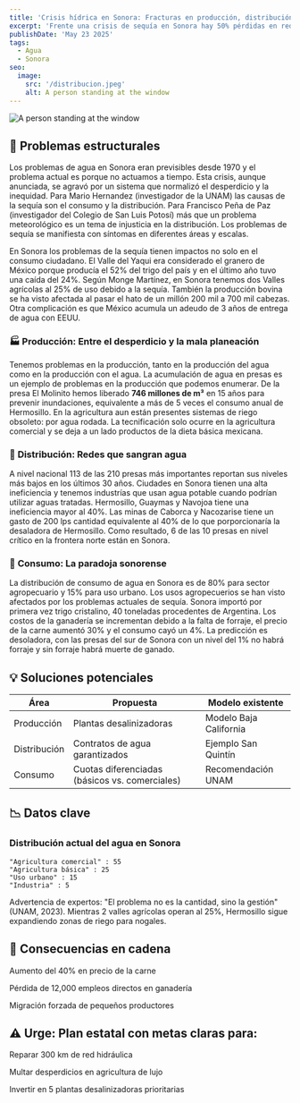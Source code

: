 ```yaml
---
title: 'Crisis hídrica en Sonora: Fracturas en producción, distribución y consumo'
excerpt: 'Frente una crisis de sequía en Sonora hay 50% pérdidas en redes urbanas, 10/41 presas fronterizas están en niveles alarmantes y el 80% agua es de uso para la agricultura. Modelo San Quintín con la creación plantas desalinizadoras prioritarias puede ser una solución. La construcción de presas y la reparación de la red hidráulica es el complemento de la solución'
publishDate: 'May 23 2025'
tags:
  - Agua
  - Sonora
seo:
  image:
    src: '/distribucion.jpeg'
    alt: A person standing at the window
---
```


![A person standing at the window](/distribucion.jpeg)

## 🔴 Problemas estructurales

Los problemas de agua en Sonora eran previsibles desde 1970 y el problema actual es porque no actuamos a tiempo.
Esta crisis, aunque anunciada, se agravó por un sistema que normalizó el desperdicio y la inequidad.
Para Mario Hernandez (investigador de la UNAM) las causas de la sequía son el consumo y la distribución.
Para Francisco Peña de Paz (investigador del Colegio de San Luis Potosí) más que un problema meteorológico es un tema de injusticia en la distribución.
Los problemas de sequía se manifiesta con síntomas en diferentes áreas y escalas.

En Sonora los problemas de la sequía tienen impactos no solo en el consumo ciudadano.
El Valle del Yaqui era considerado el granero de México porque producía el 52% del trigo del país y en el último año tuvo una caída del 24%.
Según Monge Martínez, en Sonora tenemos dos Valles agrícolas al 25% de uso debido a la sequía.
También la producción bovina se ha visto afectada al pasar el hato de un millón 200 mil a 700 mil cabezas.
Otra complicación es que México acumula un adeudo de 3 años de entrega de agua con EEUU.

### 🏭 **Producción: Entre el desperdicio y la mala planeación**
Tenemos problemas en la producción, tanto en la producción del agua como en la producción con el agua.
La acumulación de agua en presas es un ejemplo de problemas en la producción que podemos enumerar.
De la presa El Molinito hemos liberado **746 millones de m³** en 15 años para prevenir inundaciones, equivalente a más de 5 veces el consumo anual de Hermosillo.
En la agricultura aun están presentes sistemas de riego obsoleto: por agua rodada.
La tecnificación solo ocurre en la agricultura comercial y se deja a un lado productos de la dieta básica mexicana.

### 🚰 **Distribución: Redes que sangran agua**
A nivel nacional 113 de las 210 presas más importantes reportan sus niveles más bajos en los últimos 30 años.
Ciudades en Sonora tienen una alta ineficiencia y tenemos industrías que usan agua potable cuando podrían utilizar aguas tratadas.
Hermosillo, Guaymas y Navojoa tiene una ineficiencia mayor al 40%.
Las minas de Caborca y Nacozarise tiene un gasto de 200 lps cantidad equivalente al 40% de lo que porporcionaría la desaladora de Hermosillo.
Como resultado, 6 de las 10 presas en nivel crítico en la frontera norte están en Sonora.

### 🌾 **Consumo: La paradoja sonorense**
La distribución de consumo de agua en Sonora es de 80% para sector agropecuario y 15% para uso urbano.
Los usos agropecuerios se han visto afectados por los problemas actuales de sequía.
Sonora importó por primera vez trigo cristalino, 40 toneladas procedentes de Argentina.
Los costos de la ganadería se incrementan debido a la falta de forraje, el precio de la carne aumentó 30% y el consumo cayó un 4%.
La predicción es desoladora, con las presas del sur de Sonora con un nivel del 1% no habrá forraje y sin forraje habrá muerte de ganado. 


## 💡 Soluciones potenciales

| Área | Propuesta | Modelo existente |
|------|----------|------------------|
| Producción | Plantas desalinizadoras | Modelo Baja California |
| Distribución | Contratos de agua garantizados | Ejemplo San Quintín |
| Consumo | Cuotas diferenciadas (básicos vs. comerciales) | Recomendación UNAM |

## 📉 Datos clave
### Distribución actual del agua en Sonora
    "Agricultura comercial" : 55
    "Agricultura básica" : 25
    "Uso urbano" : 15
    "Industria" : 5

Advertencia de expertos: "El problema no es la cantidad, sino la gestión" (UNAM, 2023). Mientras 2 valles agrícolas operan al 25%, Hermosillo sigue expandiendo zonas de riego para nogales.

## 🚨 Consecuencias en cadena
Aumento del 40% en precio de la carne

Pérdida de 12,000 empleos directos en ganadería

Migración forzada de pequeños productores

## ⚠️ Urge: Plan estatal con metas claras para:

Reparar 300 km de red hidráulica

Multar desperdicios en agricultura de lujo

Invertir en 5 plantas desalinizadoras prioritarias
